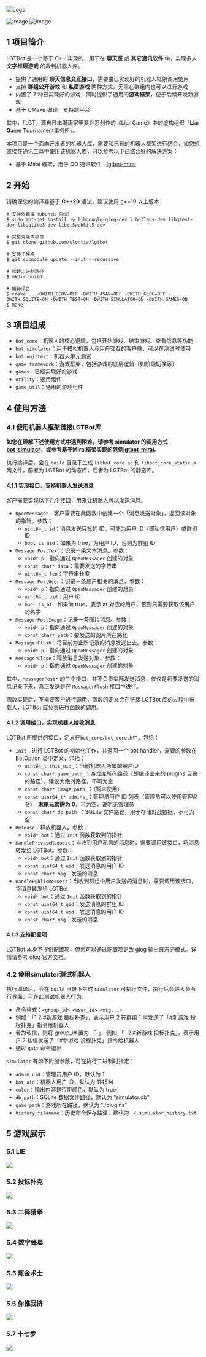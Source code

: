 ![Logo](./logo.svg)

![image](https://img.shields.io/badge/author-slontia-blue.svg) ![image](https://img.shields.io/badge/language-c++20-green.svg)

## 1 项目简介

LGTBot 是一个基于 C++ 实现的，用于在 **聊天室** 或 **其它通讯软件** 中，实现多人 **文字推理游戏** 的裁判机器人库。

- 提供了通用的 **聊天信息交互接口**，需要由已实现好的机器人框架调用使用
- 支持 **群组公开游戏** 和 **私密游戏** 两种方式，无需在群组内也可以进行游戏
- 内置了 7 种已实现好的游戏，同时提供了通用的**游戏框架**，便于后续开发新游戏
- 基于 CMake 编译，支持跨平台

其中，「LGT」源自日本漫画家甲斐谷忍创作的《Liar Game》中的虚构组织「**L**iar **G**ame **T**ournament事务所」。

本项目是一个面向开发者的机器人库，需要和已有的机器人框架进行结合，如您想直接在通讯工具中使用该机器人库，可以参考以下已结合好的解决方案：

- 基于 Mirai 框架，用于 QQ 通讯软件：[lgtbot-mirai](https://github.com/Slontia/lgtbot-mirai)

## 2 开始

请确保您的编译器基于 **C++20** 语法，建议使用 g++10 以上版本

    # 安装依赖库（Ubuntu 系统）
	$ sudo apt-get install -y libgoogle-glog-dev libgflags-dev libgtest-dev libsqlite3-dev libqt5webkit5-dev

	# 完整克隆本项目
	$ git clone github.com/slontia/lgtbot

    # 安装子模块
    $ git submodule update --init --recursive

	# 构建二进制路径
	$ mkdir build

	# 编译项目
    $ cmake .. -DWITH_GCOV=OFF -DWITH_ASAN=OFF -DWITH_GLOG=OFF -DWITH_SQLITE=ON -DWITH_TEST=ON -DWITH_SIMULATOR=ON -DWITH_GAMES=ON
	$ make

## 3 项目组成

- `bot_core`：机器人的核心逻辑，包括开始游戏、结束游戏、查看信息等功能
- `bot_simulator`：用于模拟机器人与用户交互的客户端，可以在测试时使用
- `bot_unittest`：机器人单元测试
- `game_framework`：游戏框架，包括游戏的底层逻辑（如阶段切换等）
- `games`：已经实现好的游戏
- `utility`：通用组件
- `game_util`：通用的游戏组件

## 4 使用方法

### 4.1 使用机器人框架链接LGTBot库

**如您在理解下述使用方式中遇到困难，请参考 simulator 的调用方式[bot_simulaor](https://github.com/Slontia/lgtbot-mirai/blob/master/bot_simulaor/simulaor.cpp)，或参考基于Mirai框架实现的范例[lgtbot-mirai](https://github.com/Slontia/lgtbot-mirai/blob/master/src/main.cpp)。**

执行编译后，会在 `build` 目录下生成 `libbot_core.so` 和 `libbot_core_static.a` 两文件，前者为 LGTBot 的动态库，后者为 LGTBot 的静态库。

#### 4.1.1 实现接口，支持机器人发送消息

客户需要实现以下几个接口，用来让机器人可以发送消息。

- `OpenMessager`：客户需要在此函数中创建一个「消息发送对象」，返回该对象的指针。参数：
    - `uint64_t id`：消息发送目标的 ID，可能为用户 ID（即私信用户）或群组 ID
    - `bool is_uid`：如果为 true，为用户 ID，否则为群组 ID
- `MessagerPostText`：记录一条文本消息。参数：
    - `void* p`：指向通过 `OpenMessager` 创建的对象
    - `const char* data`：需要发送的字符串
    - `uint64_t len`：字符串长度
- `MessagerPostUser`：记录一条用户相关的消息。参数：
    - `void* p`：指向通过 `OpenMessager` 创建的对象
    - `uint64_t uid`：用户 ID
    - `bool is_at`：如果为 true，表示 at 对应的用户，否则只需要获取该用户的名字
- `MessagerPostImage`：记录一条图片消息。参数：
    - `void* p`：指向通过 `OpenMessager` 创建的对象
    - `const char* path`：要发送的图片所在路径
- `MessagerFlush`：将目前为止所记录的消息发送出去。参数：
    - `void* p`：指向通过 `OpenMessager` 创建的对象
- `MessagerClose`：释放消息发送对象。参数：
    - `void* p`：指向通过 `OpenMessager` 创建的对象

其中，`MessagerPost*` 的三个接口，并不负责实际发送消息，仅仅是将要发送的消息记录下来，真正发送是在 `MessagerFlush` 接口中进行。

函数实现后，不需要客户进行调用，函数的定义会在链接 LGTBot 库的过程中被载入，LGTBot 库负责进行函数的调用。

#### 4.1.2 调用接口，实现机器人接收消息

LGTBot 所提供的接口，定义在`bot_core/bot_core.h`中，包括：

- `Init`：进行 LGTBot 的初始化工作，并返回一个 bot handler，需要的参数在 BotOption 类中定义，包括：
	- `uint64_t this_uid_`：当前机器人所属的用户ID
    - `const char* game_path_`：游戏库所在路径（即编译出来的 plugins 目录的路径），建议为绝对路径，不可为空
    - `const char* image_path_`：（暂未使用）
	- `const uint64_t* admins_`：管理员用户 ID 列表（管理员可以使用管理命令），**末尾元素需为 0**，可为空，说明无管理员
    - `const char* db_path_`：SQLite 文件路径，用于存储对战数据，不可为空
- `Release`：释放机器人。参数：
    - `void* bot`：通过 `Init` 函数获取到的指针
- `HandlePrivateRequest`：当收到用户私信的消息时，需要调用该接口，将消息转发给 LGTBot。参数：
    - `void* bot`：通过 `Init` 函数获取到的指针
    - `const uint64_t uid`：发送消息的用户 ID
    - `const char* msg`：发送的消息
- `HandlePublicRequest`：当收到群组中用户发送的消息时，需要调用该接口，将消息转发给 LGTBot
    - `void* bot`：通过 `Init` 函数获取到的指针
    - `const uint64_t gid`：发送消息的群组 ID
    - `const uint64_t uid`：发送消息的用户 ID
    - `const char* msg`：发送的消息

#### 4.1.3 支持配置项

LGTBot 本身不提供配置项，但您可以通过配置项更改 glog 输出日志的模式。详情请参考 glog 官方文档。

### 4.2 使用simulator测试机器人

执行编译后，会在 `build` 目录下生成 `simulator` 可执行文件，执行后会进入命令行界面，可在此测试机器人行为。

- 命令格式：`<group_id> <user_id> <msg...>`
- 例如：「1 2 #新游戏 投标扑克」，表示用户 2 在群组 1 中发送了「#新游戏 投标扑克」指令给机器人
- 若为私信，则将 group\_id 置为 「-」，例如 「- 2 #新游戏 投标扑克」，表示用户 2 私信发送了「#新游戏 投标扑克」指令给机器人
- 通过 `quit` 命令退出

`simulator` 有如下附加参数，可在执行二进制时指定：

- `admin_uid`：管理员用户 ID，默认为 1
- `bot_uid`：机器人用户 ID，默认为 114514
- `color`：输出内容是否带颜色，默认为 true
- `db_path`：SQLite 数据文件路径，默认为 "simulator.db"
- `game_path`：游戏所在路径，默认为 "./plugins"
- `history_filename`：历史命令保存路径，默认为 `./.simulator_history.txt`

## 5 游戏展示

### 5.1 LIE

![](./images/game_lie.png)

### 5.2 投标扑克

![](./images/game_bidding_poker.png)

### 5.3 二择猜拳

![](./images/game_alter_rps.png)

### 5.4 数字蜂巢

![](./images/game_numcomb.png)

### 5.5 炼金术士

![](./images/game_alchemist.png)

### 5.6 你推我挤

![](./images/game_quixo.png)

### 5.7 十七步

![](./images/game_mahjong_17_steps.png)
